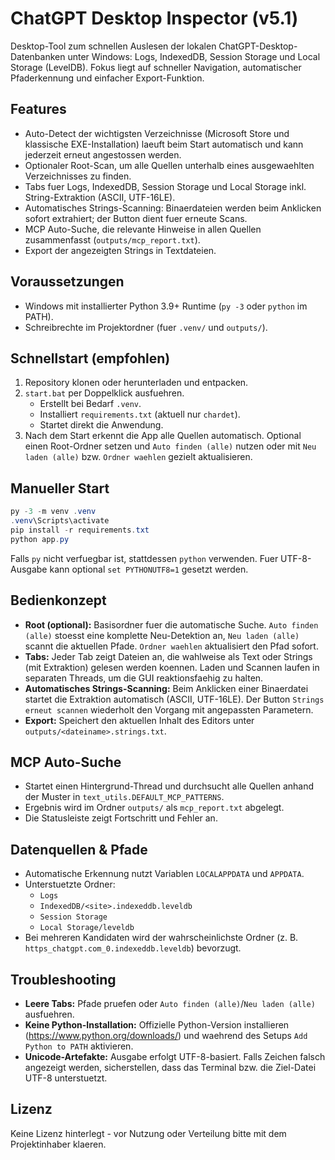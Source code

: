 # ChatGPT Desktop Inspector (v5.1)

Desktop-Tool zum schnellen Auslesen der lokalen ChatGPT-Desktop-Datenbanken unter Windows: Logs, IndexedDB, Session Storage und Local Storage (LevelDB). Fokus liegt auf schneller Navigation, automatischer Pfaderkennung und einfacher Export-Funktion.

## Features
- Auto-Detect der wichtigsten Verzeichnisse (Microsoft Store und klassische EXE-Installation) laeuft beim Start automatisch und kann jederzeit erneut angestossen werden.
- Optionaler Root-Scan, um alle Quellen unterhalb eines ausgewaehlten Verzeichnisses zu finden.
- Tabs fuer Logs, IndexedDB, Session Storage und Local Storage inkl. String-Extraktion (ASCII, UTF-16LE).
- Automatisches Strings-Scanning: Binaerdateien werden beim Anklicken sofort extrahiert; der Button dient fuer erneute Scans.
- MCP Auto-Suche, die relevante Hinweise in allen Quellen zusammenfasst (`outputs/mcp_report.txt`).
- Export der angezeigten Strings in Textdateien.

## Voraussetzungen
- Windows mit installierter Python 3.9+ Runtime (`py -3` oder `python` im PATH).
- Schreibrechte im Projektordner (fuer `.venv/` und `outputs/`).

## Schnellstart (empfohlen)
1. Repository klonen oder herunterladen und entpacken.
2. `start.bat` per Doppelklick ausfuehren.
   - Erstellt bei Bedarf `.venv`.
   - Installiert `requirements.txt` (aktuell nur `chardet`).
   - Startet direkt die Anwendung.
3. Nach dem Start erkennt die App alle Quellen automatisch. Optional einen Root-Ordner setzen und `Auto finden (alle)` nutzen oder mit `Neu laden (alle)` bzw. `Ordner waehlen` gezielt aktualisieren.

## Manueller Start
```powershell
py -3 -m venv .venv
.venv\Scripts\activate
pip install -r requirements.txt
python app.py
```
Falls `py` nicht verfuegbar ist, stattdessen `python` verwenden. Fuer UTF-8-Ausgabe kann optional `set PYTHONUTF8=1` gesetzt werden.

## Bedienkonzept
- **Root (optional):** Basisordner fuer die automatische Suche. `Auto finden (alle)` stoesst eine komplette Neu-Detektion an, `Neu laden (alle)` scannt die aktuellen Pfade. `Ordner waehlen` aktualisiert den Pfad sofort.
- **Tabs:** Jeder Tab zeigt Dateien an, die wahlweise als Text oder Strings (mit Extraktion) gelesen werden koennen. Laden und Scannen laufen in separaten Threads, um die GUI reaktionsfaehig zu halten.
- **Automatisches Strings-Scanning:** Beim Anklicken einer Binaerdatei startet die Extraktion automatisch (ASCII, UTF-16LE). Der Button `Strings erneut scannen` wiederholt den Vorgang mit angepassten Parametern.
- **Export:** Speichert den aktuellen Inhalt des Editors unter `outputs/<dateiname>.strings.txt`.

## MCP Auto-Suche
- Startet einen Hintergrund-Thread und durchsucht alle Quellen anhand der Muster in `text_utils.DEFAULT_MCP_PATTERNS`.
- Ergebnis wird im Ordner `outputs/` als `mcp_report.txt` abgelegt.
- Die Statusleiste zeigt Fortschritt und Fehler an.

## Datenquellen & Pfade
- Automatische Erkennung nutzt Variablen `LOCALAPPDATA` und `APPDATA`.
- Unterstuetzte Ordner:
  - `Logs`
  - `IndexedDB/<site>.indexeddb.leveldb`
  - `Session Storage`
  - `Local Storage/leveldb`
- Bei mehreren Kandidaten wird der wahrscheinlichste Ordner (z. B. `https_chatgpt.com_0.indexeddb.leveldb`) bevorzugt.

## Troubleshooting
- **Leere Tabs:** Pfade pruefen oder `Auto finden (alle)`/`Neu laden (alle)` ausfuehren.
- **Keine Python-Installation:** Offizielle Python-Version installieren (https://www.python.org/downloads/) und waehrend des Setups `Add Python to PATH` aktivieren.
- **Unicode-Artefakte:** Ausgabe erfolgt UTF-8-basiert. Falls Zeichen falsch angezeigt werden, sicherstellen, dass das Terminal bzw. die Ziel-Datei UTF-8 unterstuetzt.

## Lizenz
Keine Lizenz hinterlegt - vor Nutzung oder Verteilung bitte mit dem Projektinhaber klaeren.
